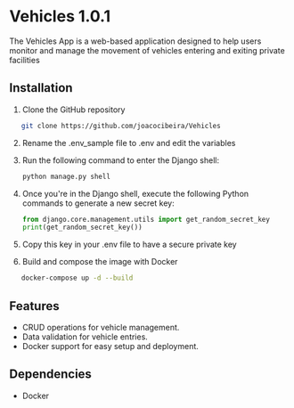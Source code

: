 # Vehicles 1.0.1

The Vehicles App is a web-based application designed to help users monitor and manage the movement of vehicles entering and exiting private facilities
## Installation

1. Clone the GitHub repository

```bash
   git clone https://github.com/joacocibeira/Vehicles
```
2. Rename the .env_sample file to .env and edit the variables

3. Run the following command to enter the Django shell:
   
    ```bash
    python manage.py shell
    ```

4. Once you're in the Django shell, execute the following Python commands to generate a new secret key:
   
    ```python
    from django.core.management.utils import get_random_secret_key
    print(get_random_secret_key())
    ```

5. Copy this key in your .env file to have a secure private key

3. Build and compose the image with Docker

```bash
   docker-compose up -d --build
```

## Features
- CRUD operations for vehicle management.
- Data validation for vehicle entries.
- Docker support for easy setup and deployment.


## Dependencies

- Docker